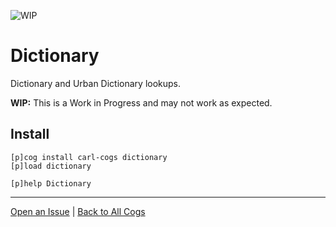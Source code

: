 ![WIP](https://img.shields.io/badge/tag-WIP-orange?logo=git&logoColor=white)
# Dictionary

Dictionary and Urban Dictionary lookups.

**WIP:** This is a Work in Progress and may not work as expected.

## Install

```text
[p]cog install carl-cogs dictionary
[p]load dictionary

[p]help Dictionary
```

---
[Open an Issue](https://github.com/smashedr/carl-cogs/issues/new?title=Dictionary) |
[Back to All Cogs](../README.md#public-cogs)
